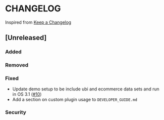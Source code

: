 # CHANGELOG

Inspired from [Keep a Changelog](https://keepachangelog.com/en/1.0.0/)

## [Unreleased]

### Added

### Removed

### Fixed

 - Update demo setup to be include ubi and ecommerce data sets and run in OS 3.1 ([#10](https://github.com/opensearch-project/search-relevance/issues/10))
 - Add a section on custom plugin usage to `DEVELOPER_GUIDE.md`

### Security
